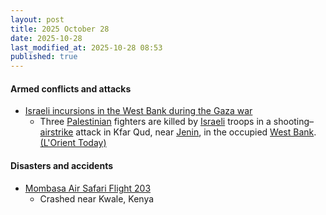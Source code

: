 ```yaml
---
layout: post
title: 2025 October 28
date: 2025-10-28
last_modified_at: 2025-10-28 08:53
published: true
---
```



#### Armed conflicts and attacks

* [Israeli incursions in the West Bank during the Gaza war](https://en.wikipedia.org/wiki/Israeli_incursions_in_the_West_Bank_during_the_Gaza_war "Israeli incursions in the West Bank during the Gaza war")
  * Three [Palestinian](https://en.wikipedia.org/wiki/Palestinians "Palestinians") fighters are killed by [Israeli](https://en.wikipedia.org/wiki/Israel "Israel") troops in a shooting–[airstrike](https://en.wikipedia.org/wiki/Airstrike "Airstrike") attack in Kfar Qud, near [Jenin](https://en.wikipedia.org/wiki/Jenin "Jenin"), in the occupied [West Bank](https://en.wikipedia.org/wiki/West_Bank "West Bank"). [(L'Orient Today)](https://today.lorientlejour.com/article/1482763/israel-police-say-3-palestinians-killed-in-raid-near-jenin.html)

#### Disasters and accidents

* [Mombasa Air Safari Flight 203](https://en.wikipedia.org/wiki/Mombasa_Air_Safari_Flight_203 "Mombasa Air Safari Flight 203")
  * Crashed near Kwale, Kenya

